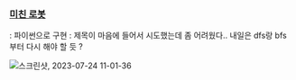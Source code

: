 ### [미친 로봇](https://www.acmicpc.net/problem/1405)
  : 파이썬으로 구현
  : 제목이 마음에 들어서 시도했는데 좀 어려웠다.. 내일은 dfs랑 bfs부터 다시 해야 할 듯 ?

![스크린샷, 2023-07-24 11-01-36](https://github.com/KNU-HAEDAL/baekjoon-per-day/assets/137969226/b74bcd06-4280-43bc-bb41-20114767525a)
